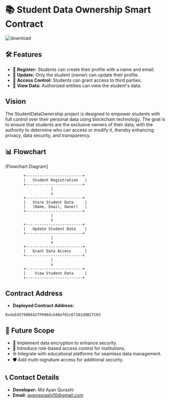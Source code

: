 # 📚 Student Data Ownership Smart Contract

![download](https://github.com/user-attachments/assets/4df7be05-dd3b-423a-8791-ee57df4a5e9f)

## 🛠️ Features

- 📝 **Register:** Students can create their profile with a name and email.
- 🔄 **Update:** Only the student (owner) can update their profile.
- 🔑 **Access Control:** Students can grant access to third parties.
- 👀 **View Data:** Authorized entities can view the student's data.

## Vision

The StudentDataOwnership project is designed to empower students with full control over their personal data using blockchain technology. The goal is to ensure that students are the exclusive owners of their data, with the authority to determine who can access or modify it, thereby enhancing privacy, data security, and transparency.

## 📊 Flowchart

[Flowchart Diagram]

            +-------------------------+
            |   Student Registration   |
            +-------------------------+
                        |
                        v
            +-------------------------+
            |   Store Student Data     |
            |   (Name, Email, Owner)   |
            +-------------------------+
                        |
                        v
            +-------------------------+
            |   Update Student Data    |
            +-------------------------+
                        |
                        v
            +-------------------------+
            |   Grant Data Access      |
            +-------------------------+
                        |
                        v
            +-------------------------+
            |    View Student Data     |
            +-------------------------+

## Contract Address

- **Deployed Contract Address:**

```bash
0x4eEd57986642fF098dcb48ef02c67101d9B27C03
```



## 🔮 Future Scope

- 🔐 Implement data encryption to enhance security.
- 🏢 Introduce role-based access control for institutions.
- 🌐 Integrate with educational platforms for seamless data management.
- 🛡️ Add multi-signature access for additional security.

## 📞 Contact Details

- **Developer:** Md Ayan Qurashi
- **Email:** ayanqurashi10@gmail.com


